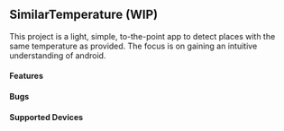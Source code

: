 ## SimilarTemperature (WIP)

This project is a light, simple, to-the-point app to detect places with the same temperature as provided. The focus is on gaining an intuitive understanding of android.


#### Features


#### Bugs


#### Supported Devices

